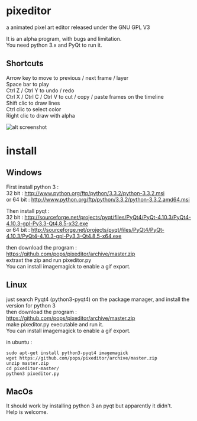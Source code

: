 pixeditor
=========

a animated pixel art editor released under the GNU GPL V3

It is an alpha program, with bugs and limitation.  
You need python 3.x and PyQt to run it.

Shortcuts
------
Arrow key to move to previous / next frame / layer  
Space bar to play  
Ctrl Z / Ctrl Y to undo / redo  
Ctrl X / Ctrl C / Ctrl V to cut / copy / paste frames on the timeline  
Shift clic to draw lines  
Ctrl clic to select color  
Right clic to draw with alpha  

![alt screenshot](https://raw.github.com/pops/pixeditor/master/screenshot.png "screenshot")


install
======

Windows
------
First install python 3 :  
32 bit : http://www.python.org/ftp/python/3.3.2/python-3.3.2.msi  
or 64 bit : http://www.python.org/ftp/python/3.3.2/python-3.3.2.amd64.msi

Then install pyqt :  
32 bit : http://sourceforge.net/projects/pyqt/files/PyQt4/PyQt-4.10.3/PyQt4-4.10.3-gpl-Py3.3-Qt4.8.5-x32.exe  
or 64 bit : http://sourceforge.net/projects/pyqt/files/PyQt4/PyQt-4.10.3/PyQt4-4.10.3-gpl-Py3.3-Qt4.8.5-x64.exe

then download the program : https://github.com/pops/pixeditor/archive/master.zip  
extraxt the zip and run pixeditor.py  
You can install imagemagick to enable a gif export.  


Linux
----
just search Pyqt4 (python3-pyqt4) on the package manager, and install the version for python 3  
then download the program : https://github.com/pops/pixeditor/archive/master.zip  
make pixeditor.py executable and run it.  
You can install imagemagick to enable a gif export.  

in ubuntu : 

    sudo apt-get install python3-pyqt4 imagemagick  
    wget https://github.com/pops/pixeditor/archive/master.zip  
    unzip master.zip  
    cd pixeditor-master/  
    python3 pixeditor.py  


MacOs
----
It should work by installing python 3 an pyqt but apparently it didn't.  
Help is welcome.

